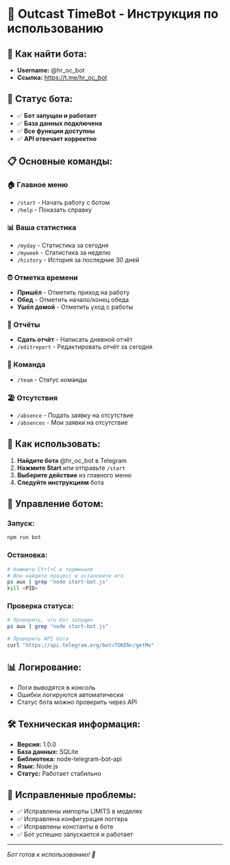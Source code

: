 # 🤖 Outcast TimeBot - Инструкция по использованию

## 📱 Как найти бота:
- **Username:** @hr_oc_bot
- **Ссылка:** https://t.me/hr_oc_bot

## 🚀 Статус бота:
- ✅ **Бот запущен и работает**
- ✅ **База данных подключена**
- ✅ **Все функции доступны**
- ✅ **API отвечает корректно**

## 📋 Основные команды:

### 🏠 Главное меню
- `/start` - Начать работу с ботом
- `/help` - Показать справку

### 📊 Ваша статистика
- `/myday` - Статистика за сегодня
- `/myweek` - Статистика за неделю
- `/history` - История за последние 30 дней

### ⏰ Отметка времени
- **Пришёл** - Отметить приход на работу
- **Обед** - Отметить начало/конец обеда
- **Ушёл домой** - Отметить уход с работы

### 📝 Отчёты
- **Сдать отчёт** - Написать дневной отчёт
- `/editreport` - Редактировать отчёт за сегодня

### 👥 Команда
- `/team` - Статус команды

### 🏖️ Отсутствия
- `/absence` - Подать заявку на отсутствие
- `/absences` - Мои заявки на отсутствие

## 🎯 Как использовать:

1. **Найдите бота** @hr_oc_bot в Telegram
2. **Нажмите Start** или отправьте `/start`
3. **Выберите действие** из главного меню
4. **Следуйте инструкциям** бота

## 🔧 Управление ботом:

### Запуск:
```bash
npm run bot
```

### Остановка:
```bash
# Нажмите Ctrl+C в терминале
# Или найдите процесс и остановите его
ps aux | grep "node start-bot.js"
kill <PID>
```

### Проверка статуса:
```bash
# Проверить, что бот запущен
ps aux | grep "node start-bot.js"

# Проверить API бота
curl "https://api.telegram.org/bot<TOKEN>/getMe"
```

## 📊 Логирование:
- Логи выводятся в консоль
- Ошибки логируются автоматически
- Статус бота можно проверить через API

## 🛠️ Техническая информация:
- **Версия:** 1.0.0
- **База данных:** SQLite
- **Библиотека:** node-telegram-bot-api
- **Язык:** Node.js
- **Статус:** Работает стабильно

## 🔧 Исправленные проблемы:
- ✅ Исправлены импорты LIMITS в моделях
- ✅ Исправлена конфигурация логгера
- ✅ Исправлены константы в боте
- ✅ Бот успешно запускается и работает

---
*Бот готов к использованию! 🎉* 